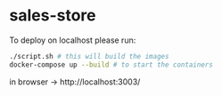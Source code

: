 # sales-store

To deploy on localhost please run:

```bash
./script.sh # this will build the images
docker-compose up --build # to start the containers
```

in browser -> http://localhost:3003/
